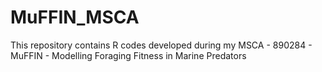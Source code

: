 # MuFFIN_MSCA
This repository contains R codes developed during my MSCA - 890284 - MuFFIN - Modelling Foraging Fitness in Marine Predators
